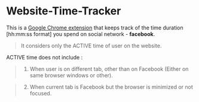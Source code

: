 # Website-Time-Tracker

This is a [Google Chrome extension](https://chrome.google.com/webstore/detail/website-time-tracker/fheenloboohneodcililegfgaiaandjg) that keeps track of the time duration [hh:mm:ss format] you spend on social network - **facebook**.


> It considers only the ACTIVE time of user on the website.

ACTIVE time does not include :
> 1. When user is on different tab, other than on Facebook (Either on same browser windows or other).

> 2. When current tab is Facebook but the browser is minimized or not focused.
